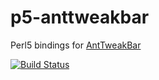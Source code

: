 p5-anttweakbar
==============

Perl5 bindings for [AntTweakBar](http://anttweakbar.sourceforge.net)

[![Build Status](https://travis-ci.org/PerlGameDev/AntTweakBar.svg?branch=master)](https://travis-ci.org/PerlGameDev/AntTweakBar)
